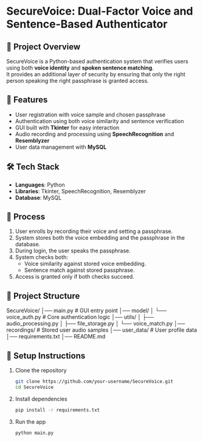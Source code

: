 # SecureVoice: Dual-Factor Voice and Sentence-Based Authenticator

## 📌 Project Overview
SecureVoice is a Python-based authentication system that verifies users using both **voice identity** and **spoken sentence matching**.  
It provides an additional layer of security by ensuring that only the right person speaking the right passphrase is granted access.  

## 🚀 Features
- User registration with voice sample and chosen passphrase  
- Authentication using both voice similarity and sentence verification  
- GUI built with **Tkinter** for easy interaction  
- Audio recording and processing using **SpeechRecognition** and **Resemblyzer**  
- User data management with **MySQL**  

## 🛠️ Tech Stack
- **Languages**: Python  
- **Libraries**: Tkinter, SpeechRecognition, Resemblyzer  
- **Database**: MySQL  

## 🔑 Process
1. User enrolls by recording their voice and setting a passphrase.  
2. System stores both the voice embedding and the passphrase in the database.  
3. During login, the user speaks the passphrase.  
4. System checks both:
   - Voice similarity against stored voice embedding.  
   - Sentence match against stored passphrase.  
5. Access is granted only if both checks succeed.  

## 📂 Project Structure
SecureVoice/
│── main.py # GUI entry point
│── model/
│ └── voice_auth.py # Core authentication logic
│── utils/
│ ├── audio_processing.py
│ ├── file_storage.py
│ └── voice_match.py
│── recordings/ # Stored user audio samples
│── user_data/ # User profile data
│── requirements.txt
│── README.md


## 📖 Setup Instructions
1. Clone the repository  
   ```bash
   git clone https://github.com/your-username/SecureVoice.git
   cd SecureVoice
   ```
2. Install dependencies
   ```bash
   pip install -r requirements.txt
   ```
3. Run the app
   ```bash
   python main.py
  
